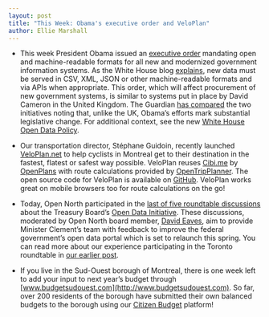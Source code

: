 ```yaml
---
layout: post
title: "This Week: Obama's executive order and VeloPlan"
author: Ellie Marshall
---
```

- This week President Obama issued an [executive order](http://www.whitehouse.gov/the-press-office/2013/05/09/executive-order-making-open-and-machine-readable-new-default-government-) mandating open and machine-readable formats for all new and modernized government information systems. As the White House blog [explains](http://www.whitehouse.gov/blog/2013/05/09/landmark-steps-liberate-open-data), new data must be served in CSV, XML, JSON or other machine-readable formats and via APIs when appropriate. This order, which will affect procurement of new government systems, is similar to systems put in place by David Cameron in the United Kingdom. The Guardian [has compared](http://www.guardian.co.uk/news/datablog/2013/may/10/us-open-data-uk-comparison) the two initiatives noting that, unlike the UK, Obama’s efforts mark substantial legislative change. For additional context, see the new [White House Open Data Policy](http://www.whitehouse.gov/sites/default/files/omb/memoranda/2013/m-13-13.pdf).

- Our transportation director, Stéphane Guidoin, recently launched [VeloPlan.net](http://www.veloplan.net) to help cyclists in Montreal get to their destination in the fastest, flatest or safest way possible. VeloPlan reuses [Cibi.me](http://www.cibi.me) by [OpenPlans](http://openplans.org/) with route calculations provided by [OpenTripPlanner](https://github.com/openplans/OpenTripPlanner/wiki). The open source code for VeloPlan is available on [GitHub](https://github.com/Hoedic/cibi.me). VeloPlan works great on mobile browsers too for route calculations on the go!

- Today, Open North participated in the [last of five roundtable discussions](http://www.marketwire.com/press-release/minister-clement-connects-with-ottawa-open-data-expertise-1788949.htm) about the Treasury Board’s [Open Data Initiative](http://www.data.gc.ca/default.asp?lang=En&n=F9B7A1E3-1). These discussions, moderated by Open North board member, [David Eaves](http://www.eaves.ca), aim to provide Minister Clement’s team with feedback to improve the federal government’s open data portal which is set to relaunch this spring. You can read more about our experience participating in the Toronto roundtable in [our earlier post](http://blog.opennorth.ca/2013/03/14/open-data-roundtable-with-clement/). 

- If you live in the Sud-Ouest borough of Montreal, there is one week left to add your input to next year’s budget through [www.budgetsudouest.com](http://www.budgetsudouest.com). So far, over 200 residents of the borough have submitted their own balanced budgets to the borough using our [Citizen Budget](http://www.citizenbudget.com) platform! 

